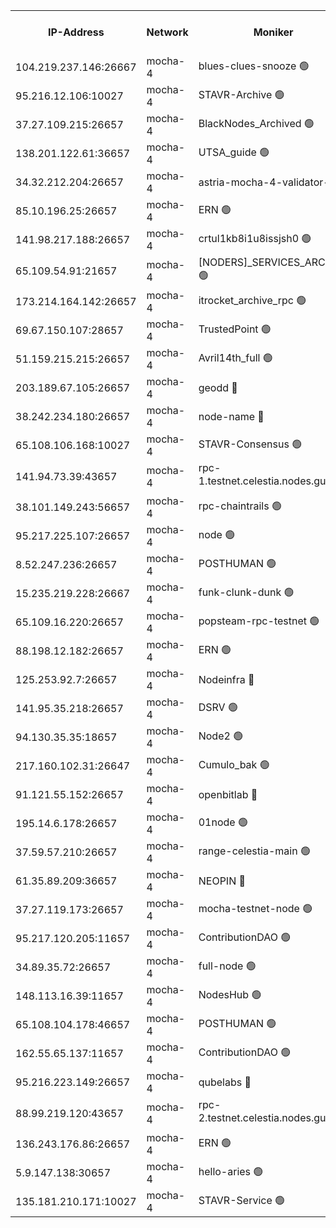 


<table><tr><th>IP-Address</th><th>Network</th><th>Moniker</th><th>Latest Block Height</th><th>Earliest Block Height</th><th>Catching Up</th><th>Tx Index</th><th>Voting Power</th><th>Scan Time</th></tr><tr><td>104.219.237.146:26667</td><td>mocha-4</td><td>blues-clues-snooze 🟢</td><td>2893539</td><td>1</td><td>False</td><td>off</td><td>0</td><td>2024-10-11T07:03:07.147791689UTC</td></tr><tr><td>95.216.12.106:10027</td><td>mocha-4</td><td>STAVR-Archive 🟢</td><td>2893540</td><td>1</td><td>False</td><td>on</td><td>0</td><td>2024-10-11T07:03:13.806512784UTC</td></tr><tr><td>37.27.109.215:26657</td><td>mocha-4</td><td>BlackNodes_Archived 🟢</td><td>2893540</td><td>1</td><td>False</td><td>off</td><td>0</td><td>2024-10-11T07:03:18.427991570UTC</td></tr><tr><td>138.201.122.61:36657</td><td>mocha-4</td><td>UTSA_guide 🟢</td><td>2893540</td><td>1</td><td>False</td><td>on</td><td>0</td><td>2024-10-11T07:03:20.818519468UTC</td></tr><tr><td>34.32.212.204:26657</td><td>mocha-4</td><td>astria-mocha-4-validator-1 🔴</td><td>2893540</td><td>1</td><td>False</td><td>on</td><td>10509044</td><td>2024-10-11T07:03:21.121670245UTC</td></tr><tr><td>85.10.196.25:26657</td><td>mocha-4</td><td>ERN 🟢</td><td>2893541</td><td>1</td><td>False</td><td>off</td><td>0</td><td>2024-10-11T07:03:28.130076691UTC</td></tr><tr><td>141.98.217.188:26657</td><td>mocha-4</td><td>crtul1kb8i1u8issjsh0 🟢</td><td>2893542</td><td>1</td><td>False</td><td>on</td><td>0</td><td>2024-10-11T07:03:35.452214511UTC</td></tr><tr><td>65.109.54.91:21657</td><td>mocha-4</td><td>[NODERS]_SERVICES_ARCHIVE 🟢</td><td>2893543</td><td>1</td><td>False</td><td>on</td><td>0</td><td>2024-10-11T07:03:54.503510454UTC</td></tr><tr><td>173.214.164.142:26657</td><td>mocha-4</td><td>itrocket_archive_rpc 🟢</td><td>2893544</td><td>1</td><td>False</td><td>on</td><td>0</td><td>2024-10-11T07:04:04.564682741UTC</td></tr><tr><td>69.67.150.107:28657</td><td>mocha-4</td><td>TrustedPoint 🟢</td><td>2893545</td><td>1</td><td>False</td><td>on</td><td>0</td><td>2024-10-11T07:04:20.778044803UTC</td></tr><tr><td>51.159.215.215:26657</td><td>mocha-4</td><td>Avril14th_full 🟢</td><td>2893548</td><td>1</td><td>False</td><td>on</td><td>0</td><td>2024-10-11T07:04:56.116095187UTC</td></tr><tr><td>203.189.67.105:26657</td><td>mocha-4</td><td>geodd 🔴</td><td>2893549</td><td>1</td><td>False</td><td>on</td><td>100119</td><td>2024-10-11T07:05:01.268200867UTC</td></tr><tr><td>38.242.234.180:26657</td><td>mocha-4</td><td>node-name 🔴</td><td>2893549</td><td>1</td><td>False</td><td>off</td><td>4051757</td><td>2024-10-11T07:05:10.808039084UTC</td></tr><tr><td>65.108.106.168:10027</td><td>mocha-4</td><td>STAVR-Consensus 🟢</td><td>2893551</td><td>1</td><td>False</td><td>on</td><td>0</td><td>2024-10-11T07:05:33.626323880UTC</td></tr><tr><td>141.94.73.39:43657</td><td>mocha-4</td><td>rpc-1.testnet.celestia.nodes.guru 🟢</td><td>2893552</td><td>1</td><td>False</td><td>off</td><td>0</td><td>2024-10-11T07:05:40.925034750UTC</td></tr><tr><td>38.101.149.243:56657</td><td>mocha-4</td><td>rpc-chaintrails 🟢</td><td>2893553</td><td>1</td><td>False</td><td>on</td><td>0</td><td>2024-10-11T07:05:51.212912468UTC</td></tr><tr><td>95.217.225.107:26657</td><td>mocha-4</td><td>node 🟢</td><td>2893553</td><td>1</td><td>False</td><td>on</td><td>0</td><td>2024-10-11T07:05:51.706443241UTC</td></tr><tr><td>8.52.247.236:26657</td><td>mocha-4</td><td>POSTHUMAN 🟢</td><td>2893553</td><td>1</td><td>False</td><td>on</td><td>0</td><td>2024-10-11T07:05:54.682906077UTC</td></tr><tr><td>15.235.219.228:26667</td><td>mocha-4</td><td>funk-clunk-dunk 🟢</td><td>2893554</td><td>1</td><td>False</td><td>off</td><td>0</td><td>2024-10-11T07:06:02.286442418UTC</td></tr><tr><td>65.109.16.220:26657</td><td>mocha-4</td><td>popsteam-rpc-testnet 🟢</td><td>2893554</td><td>1</td><td>False</td><td>on</td><td>0</td><td>2024-10-11T07:06:09.533919511UTC</td></tr><tr><td>88.198.12.182:26657</td><td>mocha-4</td><td>ERN 🟢</td><td>2893556</td><td>1</td><td>False</td><td>off</td><td>0</td><td>2024-10-11T07:06:26.830514195UTC</td></tr><tr><td>125.253.92.7:26657</td><td>mocha-4</td><td>Nodeinfra 🔴</td><td>2893542</td><td>2070001</td><td>False</td><td>on</td><td>500001</td><td>2024-10-11T07:03:38.675620476UTC</td></tr><tr><td>141.95.35.218:26657</td><td>mocha-4</td><td>DSRV 🟢</td><td>2893552</td><td>2070001</td><td>False</td><td>off</td><td>0</td><td>2024-10-11T07:05:41.209462114UTC</td></tr><tr><td>94.130.35.35:18657</td><td>mocha-4</td><td>Node2 🟢</td><td>2585030</td><td>2256001</td><td>False</td><td>on</td><td>0</td><td>2024-10-11T07:06:35.102293073UTC</td></tr><tr><td>217.160.102.31:26647</td><td>mocha-4</td><td>Cumulo_bak 🟢</td><td>2893550</td><td>2300001</td><td>False</td><td>on</td><td>0</td><td>2024-10-11T07:05:24.386408643UTC</td></tr><tr><td>91.121.55.152:26657</td><td>mocha-4</td><td>openbitlab 🔴</td><td>2893541</td><td>2533260</td><td>False</td><td>off</td><td>501058</td><td>2024-10-11T07:03:30.650589902UTC</td></tr><tr><td>195.14.6.178:26657</td><td>mocha-4</td><td>01node 🟢</td><td>2893548</td><td>2584501</td><td>False</td><td>on</td><td>0</td><td>2024-10-11T07:04:53.517801810UTC</td></tr><tr><td>37.59.57.210:26657</td><td>mocha-4</td><td>range-celestia-main 🟢</td><td>2893556</td><td>2589477</td><td>False</td><td>off</td><td>0</td><td>2024-10-11T07:06:30.088918509UTC</td></tr><tr><td>61.35.89.209:36657</td><td>mocha-4</td><td>NEOPIN 🔴</td><td>2893555</td><td>2592001</td><td>False</td><td>off</td><td>100001</td><td>2024-10-11T07:06:15.644446348UTC</td></tr><tr><td>37.27.119.173:26657</td><td>mocha-4</td><td>mocha-testnet-node 🟢</td><td>2893551</td><td>2631379</td><td>False</td><td>on</td><td>0</td><td>2024-10-11T07:05:33.191908339UTC</td></tr><tr><td>95.217.120.205:11657</td><td>mocha-4</td><td>ContributionDAO 🟢</td><td>2893553</td><td>2723055</td><td>False</td><td>on</td><td>0</td><td>2024-10-11T07:05:50.296452676UTC</td></tr><tr><td>34.89.35.72:26657</td><td>mocha-4</td><td>full-node 🟢</td><td>2893553</td><td>2766149</td><td>False</td><td>on</td><td>0</td><td>2024-10-11T07:05:57.135252606UTC</td></tr><tr><td>148.113.16.39:11657</td><td>mocha-4</td><td>NodesHub 🟢</td><td>2893546</td><td>2772612</td><td>False</td><td>on</td><td>0</td><td>2024-10-11T07:04:29.997876191UTC</td></tr><tr><td>65.108.104.178:46657</td><td>mocha-4</td><td>POSTHUMAN 🟢</td><td>2893543</td><td>2818501</td><td>False</td><td>off</td><td>0</td><td>2024-10-11T07:03:57.245000247UTC</td></tr><tr><td>162.55.65.137:11657</td><td>mocha-4</td><td>ContributionDAO 🟢</td><td>2893549</td><td>2830316</td><td>False</td><td>off</td><td>0</td><td>2024-10-11T07:05:05.954734242UTC</td></tr><tr><td>95.216.223.149:26657</td><td>mocha-4</td><td>qubelabs 🔴</td><td>2893556</td><td>2838021</td><td>False</td><td>on</td><td>64651386</td><td>2024-10-11T07:06:29.584397782UTC</td></tr><tr><td>88.99.219.120:43657</td><td>mocha-4</td><td>rpc-2.testnet.celestia.nodes.guru 🟢</td><td>2893550</td><td>2866275</td><td>False</td><td>on</td><td>0</td><td>2024-10-11T07:05:23.885267125UTC</td></tr><tr><td>136.243.176.86:26657</td><td>mocha-4</td><td>ERN 🟢</td><td>2893552</td><td>2886501</td><td>False</td><td>off</td><td>0</td><td>2024-10-11T07:05:43.695477928UTC</td></tr><tr><td>5.9.147.138:30657</td><td>mocha-4</td><td>hello-aries 🟢</td><td>2893545</td><td>2891501</td><td>False</td><td>off</td><td>0</td><td>2024-10-11T07:04:11.336162378UTC</td></tr><tr><td>135.181.210.171:10027</td><td>mocha-4</td><td>STAVR-Service 🟢</td><td>2893552</td><td>2892001</td><td>False</td><td>on</td><td>0</td><td>2024-10-11T07:05:38.459206169UTC</td></tr></table>